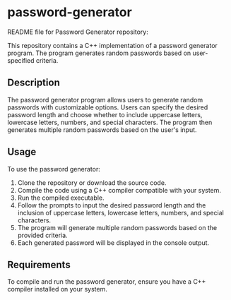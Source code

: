 # password-generator
README file for Password Generator repository:

This repository contains a C++ implementation of a password generator program. The program generates random passwords based on user-specified criteria.

## Description

The password generator program allows users to generate random passwords with customizable options. Users can specify the desired password length and choose whether to include uppercase letters, lowercase letters, numbers, and special characters. The program then generates multiple random passwords based on the user's input.

## Usage

To use the password generator:

1. Clone the repository or download the source code.
2. Compile the code using a C++ compiler compatible with your system.
3. Run the compiled executable.
4. Follow the prompts to input the desired password length and the inclusion of uppercase letters, lowercase letters, numbers, and special characters.
5. The program will generate multiple random passwords based on the provided criteria.
6. Each generated password will be displayed in the console output.

## Requirements

To compile and run the password generator, ensure you have a C++ compiler installed on your system.
